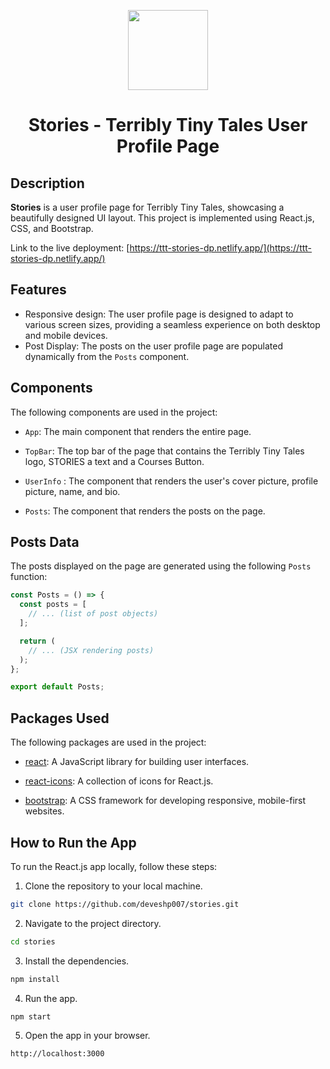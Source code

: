<p align="center">
  <img src="https://www.terriblytinytales.com/img/home/ttt.svg" align="center" width="128" height="128" />
<p>

<h1 align="center"> Stories - Terribly Tiny Tales User Profile Page </h1>

## Description

**Stories** is a user profile page for Terribly Tiny Tales, showcasing a beautifully designed UI layout. This project is implemented using React.js, CSS, and Bootstrap.

Link to the live deployment: [https://ttt-stories-dp.netlify.app/](https://ttt-stories-dp.netlify.app/)

## Features

- Responsive design: The user profile page is designed to adapt to various screen sizes, providing a seamless experience on both desktop and mobile devices.
- Post Display: The posts on the user profile page are populated dynamically from the `Posts` component.

## Components

The following components are used in the project:

- `App`: The main component that renders the entire page.

- `TopBar`: The top bar of the page that contains the Terribly Tiny Tales logo, STORIES a text and a Courses Button.

- `UserInfo` : The component that renders the user's cover picture, profile picture, name, and bio.

- `Posts`: The component that renders the posts on the page.

## Posts Data

The posts displayed on the page are generated using the following `Posts` function:

```jsx
const Posts = () => {
  const posts = [
    // ... (list of post objects)
  ];

  return (
    // ... (JSX rendering posts)
  );
};

export default Posts;
```

## Packages Used

The following packages are used in the project:

- [react](https://www.npmjs.com/package/react): A JavaScript library for building user interfaces.

- [react-icons](https://www.npmjs.com/package/react-icons): A collection of icons for React.js.

- [bootstrap](https://www.npmjs.com/package/bootstrap): A CSS framework for developing responsive, mobile-first websites.

## How to Run the App

To run the React.js app locally, follow these steps:

1. Clone the repository to your local machine.

```bash
git clone https://github.com/deveshp007/stories.git
```

2. Navigate to the project directory.

```bash
cd stories
```

3. Install the dependencies.

```bash
npm install
```

4. Run the app.

```bash
npm start
```

5. Open the app in your browser.

```bash
http://localhost:3000
```
